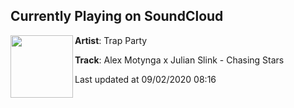 ## Currently Playing on SoundCloud

[<img align="left" width="100" src="https://i1.sndcdn.com/artworks-cGWF47UjyUtvyx6T-fw0LSQ-t50x50.jpg">](https://soundcloud.com/officialtrapparty/alex-motynga-x-julian-slink-chasing-stars-1)

**Artist**: Trap Party 

**Track**: Alex Motynga x Julian Slink - Chasing Stars

Last updated at 09/02/2020 08:16
